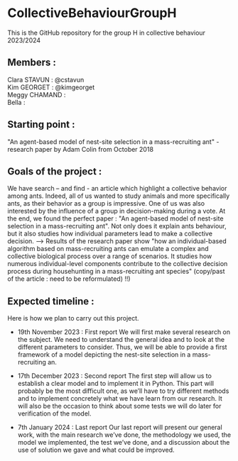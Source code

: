 # CollectiveBehaviourGroupH
This is the GitHub repository for the group H in collective behaviour 2023/2024

## Members : 
Clara STAVUN : @cstavun  
Kim GEORGET : @kimgeorget  
Meggy CHAMAND :  
Bella :  

## Starting point :
"An agent-based model of nest-site selection in a mass-recruiting ant" - research paper by Adam Colin from October 2018

## Goals of the project : 
We have search – and find - an article which highlight a collective behavior among ants.
Indeed, all of us wanted to study animals and more specifically ants, as their behavior as a group is impressive. One of us was also interested by the influence of a group in decision-making during a vote. At the end, we found the perfect paper : "An agent-based model of nest-site selection in a mass-recruiting ant". Not only does it explain ants behaviour, but it also studies how individual parameters lead to make a collective decision. --> Results of the research paper show "how an individual-based algorithm based on mass-recruiting ants can emulate a complex and collective biological process over a range of scenarios. It studies how numerous individual-level components contribute to the collective decision process during househunting in a mass-recruiting ant species"  (copy/past of the article : need to be reformulated) !!)


## Expected timeline :

Here is how we plan to carry out this project.

* 19th November 2023 : First report
We will first make several research on the subject. We need to understand the general idea and to look at the different parameters to consider. Thus, we will be able to provide a first framework of a model depicting the nest-site selection in a mass-recruiting an.

* 17th December 2023 : Second report
The first step will allow us to establish a clear model and to implement it in Python. This part will probably be the most difficult one, as we’ll have to try different methods and to implement concretely what we have learn from our research. It will also be the occasion to think about some tests we will do later for verification of the model. 

* 7th January 2024 : Last report
Our last report will present our general work, with the main research we’ve done, the methodology we used, the model we implemented, the test we’ve done, and a discussion about the use of solution we gave and what could be improved.

